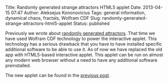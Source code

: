 Title: Randomly generated strange attractors HTML5 applet
Date: 2013-04-15 07:47
Author: Aleksejus Kononovicius
Tags: general information, dynamical chaos, fractals, Wolfram CDF
Slug: randomly-generated-strange-attractors-html5-applet
Status: published

Previously
we wrote about [randomly generated
attractors]({filename}/articles/2013/randomly-generated-strange-attractors.md).
That time we have used Wolfram CDF technology to power the interactive
applet. This technology has a serious drawback that you have to have
installed specific additional software to be able to use it. As of now
we have replaced the old app with HTML5-based interactive applet. This
applet can be run on almost any modern web browser without a need to
have any additional software preinstalled.

The new applet can be found in the [previous
post]({filename}/articles/2013/randomly-generated-strange-attractors.md).
